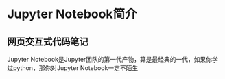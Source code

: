 # Jupyter Notebook简介

## 网页交互式代码笔记

Jupyter Notebook是Jupyter团队的第一代产物，算是最经典的一代，如果你学过python，那你对Jupyter Notebook一定不陌生
